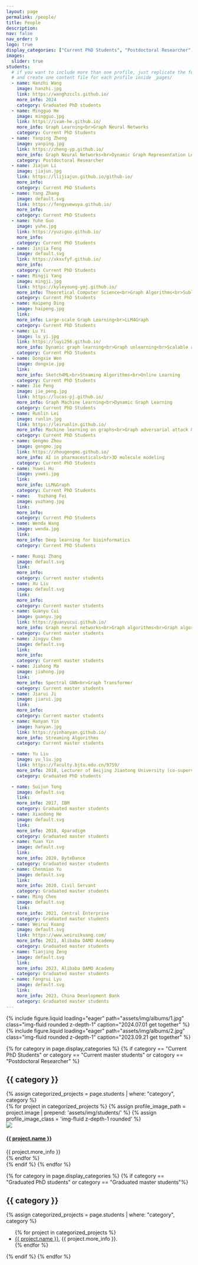 ```yaml
---
layout: page
permalink: /people/
title: People
description: 
nav: false
nav_order: 9
logo: true
display_categories: ["Current PhD Students", "Postdoctoral Researcher", "Current master students", "Graduated PhD students", "Graduated master students"]
images:
  slider: true
students:
  # if you want to include more than one profile, just replicate the following block
  # and create one content file for each profile inside _pages/
  - name: Hanzhi Wang
    image: hanzhi.jpg
    link: https://wanghzccls.github.io/
    more_info: 2024
    category: Graduated PhD students
  - name: Mingguo He
    image: mingguo.jpg
    link: https://ivam-he.github.io/
    more_info: Graph Learning<br>Graph Neural Networks
    category: Current PhD Students
  - name: Yanping Zheng
    image: yanping.jpg
    link: https://zheng-yp.github.io/
    more_info: Graph Neural Networks<br>Dynamic Graph Representation Learning
    category: Postdoctoral Researcher
  - name: Jiajun Li
    image: jiajun.jpg
    link: https://llijiajun.github.io/github-io/
    more_info: 
    category: Current PhD Students
  - name: Yang Zhang
    image: default.svg
    link: https://fengyuewuya.github.io/
    more_info: 
    category: Current PhD Students
  - name: Yuhe Guo
    image: yuhe.jpg
    link: https://yuziguo.github.io/
    more_info: 
    category: Current PhD Students
  - name: Jinjia Feng
    image: default.svg
    link: https://xkxxfyf.github.io/
    more_info: 
    category: Current PhD Students
  - name: Mingji Yang
    image: mingji.jpg
    link: https://kyleyoung-ymj.github.io/
    more_info: Theoretical Computer Science<br>Graph Algorithms<br>Sublinear Algorithms 
    category: Current PhD Students
  - name: Haipeng Ding
    image: haipeng.jpg
    link: 
    more_info: Large-scale Graph Learning<br>LLM4Graph
    category: Current PhD Students
  - name: Lu Yi
    image: lu_yi.jpg
    link: https://luyi256.github.io/
    more_info: Dynamic graph learning<br>Graph unlearning<br>Scalable algorithms
    category: Current PhD Students
  - name: Dongxie Wen
    image: dongxie.jpg
    link: 
    more_info: Sketch4ML<br>Steaming Algorithms<br>Online Learning
    category: Current PhD Students
  - name: Jie Peng
    image: jie_peng.jpg
    link: https://lucas-pj.github.io/
    more_info: Graph Machine Learning<br>Dynamic Graph Learning
    category: Current PhD Students
  - name: Runlin Lei
    image: runlin.jpg
    link: https://leirunlin.github.io/
    more_info: Machine learning on graphs<br>Graph adversarial attack & defense<br>LLM4Graph
    category: Current PhD Students
  - name: Gengmo Zhou
    image: gengmo.jpg
    link: https://zhougengmo.github.io/
    more_info: AI in pharmaceuticals<br>3D molecule modeling
    category: Current PhD Students
  - name: Yuwei Hu
    image: yuwei.jpg
    link: 
    more_info: LLM&Graph
    category: Current PhD Students
  - name:   Yuzhang Fei
    image: yuzhang.jpg
    link: 
    more_info: 
    category: Current PhD Students
  - name: Wenda Wang
    image: wenda.jpg
    link: 
    more_info: Deep learning for bioinformatics
    category: Current PhD Students

  - name: Ruoqi Zhang
    image: default.svg
    link: 
    more_info: 
    category: Current master students
  - name: Xu Liu
    image: default.svg
    link: 
    more_info: 
    category: Current master students
  - name: Guanyu Cui
    image: guanyu.jpg
    link: https://guanyucui.github.io/
    more_info: Graph neural networks<br>Graph algorithms<br>Graph algorithm alignment
    category: Current master students
  - name: Jingyu Chen
    image: default.svg
    link: 
    more_info: 
    category: Current master students
  - name: Jiahong Ma
    image: jiahong.jpg
    link: 
    more_info: Spectral GNN<br>Graph Transformer
    category: Current master students
  - name: Jiarui Ji
    image: jiarui.jpg
    link: 
    more_info: 
    category: Current master students
  - name: Hanyan Yin
    image: hanyan.jpg
    link: https://yinhanyan.github.io/
    more_info: Streaming Algorithms
    category: Current master students

  - name: Yu Liu
    image: yu_liu.jpg
    link: https://faculty.bjtu.edu.cn/9759/
    more_info: 2018, Lecturer of Beijing Jiaotong University (co-supervised with <a href="https://www.cs.helsinki.fi/u/jilu/">Jiaheng Lu</a>)
    category: Graduated PhD students

  - name: Suijun Tong
    image: default.svg
    link: 
    more_info: 2017, IBM
    category: Graduated master students
  - name: Xiaodong He
    image: default.svg
    link: 
    more_info: 2018, 4paradigm
    category: Graduated master students
  - name: Yuan Yin
    image: default.svg
    link: 
    more_info: 2020, ByteDance
    category: Graduated master students
  - name: Chenmiao Yu
    image: default.svg
    link: 
    more_info: 2020, Civil Servant
    category: Graduated master students
  - name: Ming Chen
    image: default.svg
    link: 
    more_info: 2021, Central Enterprise
    category: Graduated master students
  - name: Weirui Kuang
    image: default.svg
    link: https://www.weiruikuang.com/
    more_info: 2021, Alibaba DAMO Academy
    category: Graduated master students
  - name: Tianjing Zeng
    image: default.svg
    link: 
    more_info: 2023, Alibaba DAMO Academy
    category: Graduated master students
  - name: Fangrui Lyu
    image: default.svg
    link: 
    more_info: 2023, China Development Bank
    category: Graduated master students
---
```


<swiper-container keyboard="true" navigation="true" pagination="true" pagination-clickable="true" pagination-dynamic-bullets="true" rewind="true" autoplay-delay="3000" autoplay-disable-on-interaction="false">
  <swiper-slide>{% include figure.liquid loading="eager" path="assets/img/albums/1.jpg" class="img-fluid rounded z-depth-1" caption="2024.07.01 get together" %}</swiper-slide>
  <swiper-slide>{% include figure.liquid loading="eager" path="assets/img/albums/2.jpg" class="img-fluid rounded z-depth-1" caption="2023.09.21 get together" %}</swiper-slide>
</swiper-container>

{% for category in page.display_categories %}
  {% if category == "Current PhD Students" or category == "Current master students" or catogory == "Postdoctoral Researcher" %}
  <h2 class="category mt-3">{{ category }}</h2>
  {% assign categorized_projects = page.students | where: "category", category %}
  <div class="row row-cols-2 row-cols-md-4">
  {% for project in categorized_projects %}
    {% assign profile_image_path = project.image | prepend: 'assets/img/students/' %}
    {% assign profile_image_class = 'img-fluid z-depth-1 rounded' %}
    <div class="col my-1 px-1">
      <div class="card hoverable h-100">
        <div class="col">
          <a href="{{ project.link }}" class="no-decoration">
            <img
              src="{{ profile_image_path | prepend: site.baseurl }}"
              class="img-fluid rounded-start"
              loading="lazy"
            />
          </a>
        </div>
        <div class="col">
          <div class="card-body p-3">
              <h4 class="card-title text-center"><a href="{{ project.link }}">{{ project.name }}</a></h4>
              <div class="card-text text-center">{{ project.more_info }}</div>
          </div>
        </div>
      </div>
    </div>
  {% endfor %}
  </div>
  {% endif %}
{% endfor %}

{% for category in page.display_categories %}
  {% if category ==  "Graduated PhD students" or category == "Graduated master students"%}
  <h2 class="category mt-3">{{ category }}</h2>
  {% assign categorized_projects = page.students | where: "category", category %}
  <ul>
  {% for project in categorized_projects %}
      <li><a href="{{ project.link }}">{{ project.name }}</a>, {{ project.more_info }}. </li>
  {% endfor %}
  </ul>
  {% endif %}
{% endfor %}